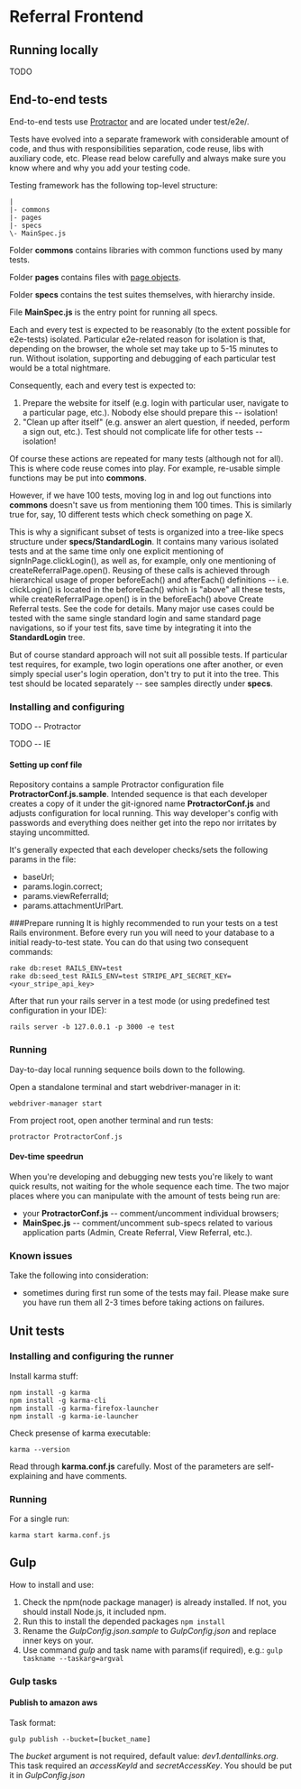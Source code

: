 # Referral Frontend

## Running locally

TODO

## End-to-end tests

End-to-end tests use [Protractor](https://github.com/angular/protractor) and are located under test/e2e/.

Tests have evolved into a separate framework with considerable amount of code, and thus with responsibilities separation, code reuse, libs with auxiliary code, etc. Please read below carefully and always make sure you know where and why you add your testing code.

Testing framework has the following top-level structure:
```
|
|- commons
|- pages
|- specs
\- MainSpec.js
```

Folder **commons** contains libraries with common functions used by many tests.

Folder **pages** contains files with [page objects](https://github.com/SeleniumHQ/selenium/wiki/PageObjects).

Folder **specs** contains the test suites themselves, with hierarchy inside.

File **MainSpec.js** is the entry point for running all specs.

Each and every test is expected to be reasonably (to the extent possible for e2e-tests) isolated. Particular e2e-related reason for isolation is that, depending on the browser, the whole set may take up to 5-15 minutes to run. Without isolation, supporting and debugging of each particular test would be a total nightmare.

Consequently, each and every test is expected to:
1. Prepare the website for itself (e.g. login with particular user, navigate to a particular page, etc.). Nobody else should prepare this -- isolation!
2. "Clean up after itself" (e.g. answer an alert question, if needed, perform a sign out, etc.). Test should not complicate life for other tests -- isolation!

Of course these actions are repeated for many tests (although not for all). This is where code reuse comes into play. For example, re-usable simple functions may be put into **commons**.

However, if we have 100 tests, moving log in and log out functions into **commons** doesn't save us from mentioning them 100 times. This is similarly true for, say, 10 different tests which check something on page X.

This is why a significant subset of tests is organized into a tree-like specs structure under **specs/StandardLogin**. It contains many various isolated tests and at the same time only one explicit mentioning of signInPage.clickLogin(), as well as, for example, only one mentioning of createReferralPage.open(). Reusing of these calls is achieved through hierarchical usage of proper beforeEach() and afterEach() definitions -- i.e. clickLogin() is located in the beforeEach() which is "above" all these tests, while createReferralPage.open() is in the beforeEach() above Create Referral tests. See the code for details. Many major use cases could be tested with the same single standard login and same standard page navigations, so if your test fits, save time by integrating it into the **StandardLogin** tree.

But of course standard approach will not suit all possible tests. If particular test requires, for example, two login operations one after another, or even simply special user's login operation, don't try to put it into the tree. This test should be located separately -- see samples directly under **specs**.

### Installing and configuring

TODO -- Protractor

TODO -- IE

#### Setting up conf file

Repository contains a sample Protractor configuration file **ProtractorConf.js.sample**. Intended sequence is that each developer creates
a copy of it under the git-ignored name **ProtractorConf.js** and adjusts configuration for local running. This way developer's config
with passwords and everything does neither get into the repo nor irritates by staying uncommitted.

It's generally expected that each developer checks/sets the following params in the file:
* baseUrl;
* params.login.correct;
* params.viewReferralId;
* params.attachmentUrlPart.

###Prepare running
It is highly recommended to run your tests on a test Rails environment.
Before every run you will need to your database to a initial ready-to-test state.
You can do that using two consequent commands:

```Batchfile
rake db:reset RAILS_ENV=test
rake db:seed_test RAILS_ENV=test STRIPE_API_SECRET_KEY=<your_stripe_api_key>
```
After that run your rails server in a test mode (or using predefined test configuration in your IDE):
```Batchfile
rails server -b 127.0.0.1 -p 3000 -e test
```
### Running

Day-to-day local running sequence boils down to the following.

Open a standalone terminal and start webdriver-manager in it:

```Batchfile
webdriver-manager start
```

From project root, open another terminal and run tests:

```Batchfile
protractor ProtractorConf.js
```

#### Dev-time speedrun

When you're developing and debugging new tests you're likely to want quick results, not waiting for the whole sequence each time. The two
major places where you can manipulate with the amount of tests being run are:
* your **ProtractorConf.js** -- comment/uncomment individual browsers;
* **MainSpec.js** -- comment/uncomment sub-specs related to various application parts (Admin, Create Referral, View Referral, etc.).

### Known issues

Take the following into consideration:
* sometimes during first run some of the tests may fail. Please make sure you have run them all 2-3 times before taking actions on failures.

## Unit tests

### Installing and configuring the runner

Install karma stuff:

```Batchfile
npm install -g karma
npm install -g karma-cli
npm install -g karma-firefox-launcher
npm install -g karma-ie-launcher
```

Check presense of karma executable:

```Batchfile
karma --version
```

Read through **karma.conf.js** carefully. Most of the parameters are self-explaining and have comments.

### Running

For a single run:

```Batchfile
karma start karma.conf.js
```

## Gulp

How to install and use:  
1. Check the npm(node package manager) is already installed. If not, you should install Node.js, it included npm.  
2. Run this to install the depended packages `npm install`  
3. Rename the *GulpConfig.json.sample* to *GulpConfig.json* and replace inner keys on your.  
4. Use command *gulp* and task name with params(if required), e.g.: `gulp taskname --taskarg=argval`  

### Gulp tasks

#### Publish to amazon aws
Task format:
```Batchfile
gulp publish --bucket=[bucket_name]
```
The *bucket* argument is not required, default value: *dev1.dentallinks.org*.  
This task required an *accessKeyId* and *secretAccessKey*. You should be put it in *GulpConfig.json*